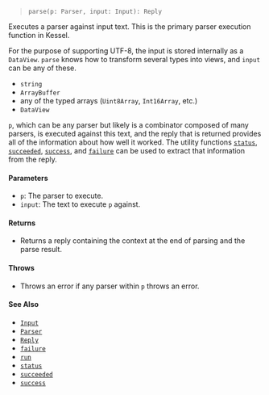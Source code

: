 <!--
 Copyright (c) 2020 Thomas J. Otterson
 
 This software is released under the MIT License.
 https://opensource.org/licenses/MIT
-->

> `parse(p: Parser, input: Input): Reply`

Executes a parser against input text. This is the primary parser execution function in Kessel.

For the purpose of supporting UTF-8, the input is stored internally as a `DataView`. `parse` knows how to transform several types into views, and `input` can be any of these.

* `string`
* `ArrayBuffer`
* any of the typed arrays (`Uint8Array`, `Int16Array`, etc.)
* `DataView`

`p`, which can be any parser but likely is a combinator composed of many parsers, is executed against this text, and the reply that is returned provides all of the information about how well it worked. The utility functions [`status`](status.md), [`succeeded`](succeeded.md), [`success`](success.md), and [`failure`](failure.md) can be used to extract that information from the reply.

#### Parameters

* `p`: The parser to execute.
* `input`: The text to execute `p` against.

#### Returns

* Returns a reply containing the context at the end of parsing and the parse result.

#### Throws

* Throws an error if any parser within `p` throws an error.

#### See Also

* [`Input`](../types/input.md)
* [`Parser`](../types/parser.md)
* [`Reply`](../types/reply.md)
* [`failure`](failure.md)
* [`run`](run.md)
* [`status`](status.md)
* [`succeeded`](succeeded.md)
* [`success`](success.md)